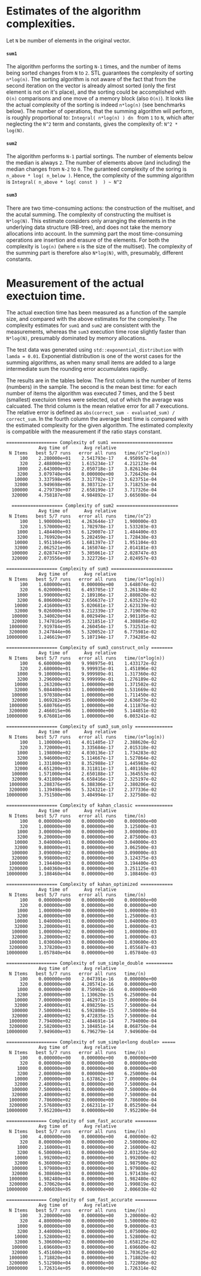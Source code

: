 # Estimates of the algorithm complexities.

Let `N` be number of elements in the original vector. 
#### `sum1`
The algorithm performs the sorting `N-1` times, and the number of items being sorted changes from `N` to `2`. STL guarantees the complexity of sorting ` n*log(n)`. The sorting algorithm is not aware of the fact that from the second iteration on the vector is already almost sorted (only the first element is not on it's place), and the sorting could be accomplished with `O(n)` comparisons and one move of a memory block (also `O(n)`). It looks like the actual complexity of the sorting is indeed `n*log(n)` (see benchmarks below). 
The number of operations, that the summing algorithm will perform, is roughly proportional to:
`Integral( n*log(n) ) dn ` from `1` to `N`,  which after neglecting the `N^2` term and constants, gives the complexity of: 
`N^2 * log(N)`.

#### `sum2`
The algorithm performs `N-1` partial sortings. The number of elements below the median is always `2`. The number of elements above (and including) the median changes from `N-2` to `0`. The guranteed complexity of the soring is 
`n_above * log( n_below )`.
Hence, the complexity of the summing algorithm is 
`Integral( n_above * log( const )  ) ~ N^2`

#### `sum3`
There are two time-consuming actions: the construction of the multiset, and the acutal summing. The complexity of constructing the multiset is `N*log(N)`. This estimate considers only arranging the elements in the underlying data structure (RB-tree), and does not take the memory allocations into account. 
In the summing part the most time-consuming operations are insertion and erasure of the elements. For both the complexity is `log(n)` (where `n` is the size of the multiset). The complexity of the summing part is therefore also `N*log(N)`, with, presumably, different constants.

# Measurement of the actual exectuion time.
The actual exection time has been measured as a function of the sample size, and compared with the above estimates for the complexity. The complexity estimates for `sum1` and `sum2` are consistent with the measurements, whereas the `sum3` execution time rose slightly faster than `N*log(N)`, presumably dominated by memory allocations. 

The test data was generated using `std::exponential_distribution` with `lamda = 0.01`. Exponential distribution is one of the worst cases for the summing algorithms, as when many small items are added to a large intermediate sum the rounding error accumulates rapidly.

The results are in the tables below. 
The first column is the number of items (numbers) in the sample.
The second is the mean best time: for each number of items the algorithm was executed 7 times, and the 5 best (smallest) exectuion times were selected, out of which the average was calcuated.
The thrid column is the mean relative error for all 7 executions. The relative error is defined as `abs(correct_sum - evaluated_sum) / correct_sum`.
In the fourth column the average best time is compared with the estimated complexity for the given algorithm. The estimated complexity is compatible with the measurement if the ratio stays constant.



```
=================== Complexity of sum1 =======================
            Avg time of      Avg relative 
 N Items   best 5/7 runs   error all runs   time/(n^2*log(n))
     100    2.280000e+01    2.541793e-17    4.950957e-04
     320    2.488000e+02    1.615234e-17    4.212123e-04
    1000    2.643000e+03    2.050718e-17    3.826134e-04
    3200    3.079740e+04    0.000000e+00    3.726420e-04
   10000    3.337598e+05    3.317702e-17    3.623751e-04
   32000    3.949698e+06    8.303712e-17    3.718253e-04
  100000    4.279730e+07    2.658199e-17    3.717326e-04
  320000    4.758187e+08    4.984892e-17    3.665698e-04
  
  =================== Complexity of sum2 =======================
            Avg time of      Avg relative 
 N Items   best 5/7 runs   error all runs   time/(n^2)
     100    1.900000e+01    4.263644e-17    1.900000e-03
     320    1.570000e+02    1.702978e-17    1.533203e-03
    1000    1.484400e+03    6.129007e-17    1.484400e-03
    3200    1.769920e+04    5.202459e-17    1.728438e-03
   10000    1.951104e+05    1.681397e-17    1.951104e-03
   32000    2.062521e+06    4.165074e-17    2.014181e-03
  100000    2.028747e+07    5.305061e-17    2.028747e-03
  320000    2.073556e+08    3.322726e-17    2.024957e-03
  
=================== Complexity of sum3 =======================
            Avg time of      Avg relative 
 N Items   best 5/7 runs   error all runs   time/(n*log(n))
     100    1.680000e+01    0.000000e+00    3.648074e-02
     320    6.020000e+01    6.493705e-17    3.261348e-02
    1000    1.990000e+02    2.189106e-17    2.880820e-02
    3200    6.806000e+02    2.656637e-17    2.635237e-02
   10000    2.416000e+03    5.020681e-17    2.623139e-02
   32000    9.026000e+03    6.212339e-17    2.719070e-02
  100000    3.340020e+04    8.002949e-17    2.901105e-02
  320000    1.747816e+05    3.321851e-17    4.308845e-02
 1000000    7.919784e+05    4.260454e-17    5.732531e-02
 3200000    3.247844e+06    5.320052e-17    6.775981e-02
10000000    1.246619e+07    5.107194e-17    7.734285e-02

=================== Complexity of sum3_construct_only ========
            Avg time of      Avg relative 
 N Items   best 5/7 runs   error all runs   time/(n*log(n))
     100    6.600000e+00    9.998975e-01    1.433172e-02
     320    2.680000e+01    9.999935e-01    1.451896e-02
    1000    9.100000e+01    9.999989e-01    1.317360e-02
    3200    3.296000e+02    9.999999e-01    1.276189e-02
   10000    1.263200e+03    1.000000e+00    1.371502e-02
   32000    5.084400e+03    1.000000e+00    1.531669e-02
  100000    1.970380e+04    1.000000e+00    1.711450e-02
  320000    1.069282e+05    1.000000e+00    2.636073e-02
 1000000    5.680766e+05    1.000000e+00    4.111876e-02
 3200000    2.466015e+06    1.000000e+00    5.144851e-02
10000000    9.676081e+06    1.000000e+00    6.003241e-02

=================== Complexity of sum3_sum_only ==============
            Avg time of      Avg relative 
 N Items   best 5/7 runs   error all runs   time/(n*log(n))
     100    1.100000e+01    4.011405e-17    2.388620e-02
     320    3.720000e+01    3.335684e-17    2.015318e-02
    1000    1.198000e+02    4.030136e-17    1.734283e-02
    3200    3.946000e+02    5.114667e-17    1.527864e-02
   10000    1.331800e+03    8.352988e-17    1.445983e-02
   32000    4.651200e+03    8.311811e-17    1.401168e-02
  100000    1.571000e+04    2.650188e-17    1.364553e-02
  320000    9.431800e+04    6.658416e-17    2.325197e-02
 1000000    3.288376e+05    6.388306e-17    2.380206e-02
 3200000    1.139498e+06    5.324321e-17    2.377336e-02
10000000    3.751500e+06    3.404994e-17    2.327508e-02

=================== Complexity of kahan_classic ==============
            Avg time of      Avg relative 
 N Items   best 5/7 runs   error all runs   time/(n)
     100    0.000000e+00    0.000000e+00    0.000000e+00
     320    1.000000e+00    0.000000e+00    3.125000e-03
    1000    3.000000e+00    0.000000e+00    3.000000e-03
    3200    9.200000e+00    0.000000e+00    2.875000e-03
   10000    3.040000e+01    0.000000e+00    3.040000e-03
   32000    9.800000e+01    0.000000e+00    3.062500e-03
  100000    3.090000e+02    0.000000e+00    3.090000e-03
  320000    9.998000e+02    0.000000e+00    3.124375e-03
 1000000    3.194400e+03    0.000000e+00    3.194400e-03
 3200000    1.040360e+04    0.000000e+00    3.251125e-03
10000000    3.108460e+04    0.000000e+00    3.108460e-03

=================== Complexity of kahan_optimized ============
            Avg time of      Avg relative 
 N Items   best 5/7 runs   error all runs   time/(n)
     100    0.000000e+00    0.000000e+00    0.000000e+00
     320    0.000000e+00    0.000000e+00    0.000000e+00
    1000    1.000000e+00    0.000000e+00    1.000000e-03
    3200    4.000000e+00    0.000000e+00    1.250000e-03
   10000    1.040000e+01    0.000000e+00    1.040000e-03
   32000    3.200000e+01    0.000000e+00    1.000000e-03
  100000    1.000000e+02    0.000000e+00    1.000000e-03
  320000    3.200000e+02    0.000000e+00    1.000000e-03
 1000000    1.030600e+03    0.000000e+00    1.030600e-03
 3200000    3.378200e+03    0.000000e+00    1.055687e-03
10000000    1.057840e+04    0.000000e+00    1.057840e-03

=================== Complexity of sum_simple_double ==========
            Avg time of      Avg relative 
 N Items   best 5/7 runs   error all runs   time/(n)
     100    0.000000e+00    2.047391e-16    0.000000e+00
     320    0.000000e+00    4.205741e-16    0.000000e+00
    1000    0.000000e+00    8.750902e-16    0.000000e+00
    3200    2.000000e+00    1.130620e-15    6.250000e-04
   10000    7.000000e+00    1.462971e-15    7.000000e-04
   32000    2.400000e+01    4.898259e-15    7.500000e-04
  100000    7.500000e+01    6.592808e-15    7.500000e-04
  320000    2.400000e+02    9.472835e-15    7.500000e-04
 1000000    7.794000e+02    1.484691e-14    7.794000e-04
 3200000    2.582000e+03    3.104851e-14    8.068750e-04
10000000    7.949600e+03    6.796279e-14    7.949600e-04

=================== Complexity of sum_simple<long double> =====
            Avg time of      Avg relative 
 N Items   best 5/7 runs   error all runs   time/(n)
     100    0.000000e+00    0.000000e+00    0.000000e+00
     320    0.000000e+00    0.000000e+00    0.000000e+00
    1000    0.000000e+00    0.000000e+00    0.000000e+00
    3200    2.000000e+00    0.000000e+00    6.250000e-04
   10000    7.000000e+00    1.637862e-17    7.000000e-04
   32000    2.400000e+01    0.000000e+00    7.500000e-04
  100000    7.500000e+01    0.000000e+00    7.500000e-04
  320000    2.400000e+02    0.000000e+00    7.500000e-04
 1000000    7.786000e+02    0.000000e+00    7.786000e-04
 3200000    2.576800e+03    2.662311e-17    8.052500e-04
10000000    7.952200e+03    0.000000e+00    7.952200e-04

=============== Complexity of sum_fast_accurate ========
            Avg time of      Avg relative 
 N Items   best 5/7 runs   error all runs   time/(n)
     100    4.000000e+00    0.000000e+00    4.000000e-02
     320    8.000000e+00    0.000000e+00    2.500000e-02
    1000    2.160000e+01    0.000000e+00    2.160000e-02
    3200    6.500000e+01    0.000000e+00    2.031250e-02
   10000    1.992000e+02    0.000000e+00    1.992000e-02
   32000    6.360000e+02    0.000000e+00    1.987500e-02
  100000    1.979800e+03    0.000000e+00    1.979800e-02
  320000    6.308600e+03    0.000000e+00    1.971438e-02
 1000000    1.982480e+04    0.000000e+00    1.982480e-02
 3200000    6.370620e+04    0.000000e+00    1.990819e-02
10000000    2.006038e+05    0.000000e+00    2.006038e-02

=============== Complexity of sum_fast_accurate ========
            Avg time of      Avg relative 
 N Items   best 5/7 runs   error all runs   time/(n)
     100    3.200000e+00    0.000000e+00    3.200000e-02
     320    4.800000e+00    0.000000e+00    1.500000e-02
    1000    9.000000e+00    0.000000e+00    9.000000e-03
    3200    3.440000e+01    0.000000e+00    1.075000e-02
   10000    1.528000e+02    0.000000e+00    1.528000e-02
   32000    5.306000e+02    0.000000e+00    1.658125e-02
  100000    1.696600e+03    0.000000e+00    1.696600e-02
  320000    5.451600e+03    0.000000e+00    1.703625e-02
 1000000    1.718820e+04    0.000000e+00    1.718820e-02
 3200000    5.512980e+04    0.000000e+00    1.722806e-02
10000000    1.726314e+05    0.000000e+00    1.726314e-02
```


